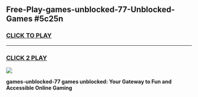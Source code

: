 
## Free-Play-games-unblocked-77-Unblocked-Games #5c25n
<h3>
<a href="https://news.freeplayer.one?title=games-unblocked-77&ref=8M">CLICK TO PLAY</a></h3>
<hr>

<h3>
<a href="https://news.freeplayer.one?title=games-unblocked-77&ref=8M">CLICK 2 PLAY</a>
  
</h3>

<a href="https://news.freeplayer.one?title=games-unblocked-77&ref=8M"><img src="https://clearcache.store/games.png"></a>


**games-unblocked-77 games unblocked: Your Gateway to Fun and Accessible Online Gaming**
